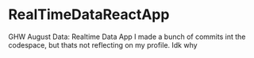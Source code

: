 # RealTimeDataReactApp
GHW August Data: Realtime Data App
I made a bunch of commits int the codespace, but thats not reflecting on my profile. Idk why
